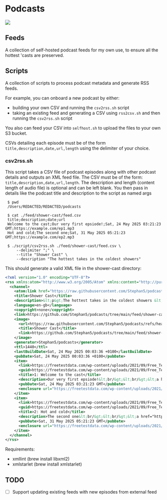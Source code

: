# Podcasts
![](https://github.com/Stephan5/podcasts/actions/workflows/main.yml/badge.svg)
## Feeds
A collection of self-hosted podcast feeds for my own use, to ensure all the hottest 'casts are preserved.

## Scripts
A collection of scripts to process podcast metadata and generate RSS feeds.

For example, you can onboard a new podcast by either:
* building your own CSV and running the `csv2rss.sh` script
* taking an existing feed and generating a CSV using `rss2csv.sh` and then running the `csv2rss.sh` script

You also can feed your CSV into `selfhost.sh` to upload the files to your own S3 bucket. 

CSVs detailing each episode must be of the form `title,description,date,url,length` using the delimiter of your choice. 

### csv2rss.sh
This script takes a CSV file of podcast episodes along with other podcast details and outputs an XML feed file.
The CSV must be of the form: `title,description,date,url,length`. The description and length (content length of audio file) is optional and can be left blank.
You then pass in details like the podcast title and description to the script as named args

```shell
 $ pwd 
 /Users/REDACTED/REDACTED/podcasts

 $ cat ./feed/shower-cast/feed.csv
 title;description;date;url
 Welcome to the cast;Our very first epsiode!;Sat, 24 May 2025 03:21:23 GMT;https://example.com/ep1.mp3
 Hot and cold;The second one;Sat, 31 May 2025 05:21:23 GMT;https://example.com/ep2.mp3
 
 $ ./script/csv2rss.sh ./feed/shower-cast/feed.csv \
     --delimiter ";" \
     --title "Shower Cast" \
     --description "The hottest takes in the coldest showers"
```

This should generate a valid XML file in the shower-cast directory:
```xml
<?xml version="1.0" encoding="UTF-8"?>
<rss xmlns:atom="http://www.w3.org/2005/Atom" xmlns:content="http://purl.org/rss/1.0/modules/content/" xmlns:wfw="http://wellformedweb.org/CommentAPI/" xmlns:dc="http://purl.org/dc/elements/1.1/" xmlns:itunes="http://www.itunes.com/dtds/podcast-1.0.dtd" xmlns:googleplay="http://www.google.com/schemas/play-podcasts/1.0" xmlns:spotify="http://www.spotify.com/ns/rss" xmlns:podcast="https://podcastindex.org/namespace/1.0" xmlns:media="http://search.yahoo.com/mrss/" version="2.0">
  <channel>
    <atom:link href="https://raw.githubusercontent.com/Stephan5/podcasts/refs/heads/main/feed/shower-cast/feed.xml" rel="self" type="application/rss+xml"/>
    <title>Shower Cast</title>
    <description>&lt;p&gt;The hottest takes in the coldest showers &lt;/p&gt;&lt;br/&gt;&lt;br/&gt;&lt;p&gt;Generated using Stephan5/podcasts.&lt;/p&gt;</description>
    <language>en-gb</language>
    <copyright>none</copyright>
    <link>https://github.com/Stephan5/podcasts/tree/main/feed/shower-cast</link>
    <image>
      <url>https://raw.githubusercontent.com/Stephan5/podcasts/refs/heads/main/feed/shower-cast/image.jpg</url>
      <title>Shower Cast</title>
      <link>https://github.com/Stephan5/podcasts/tree/main/feed/shower-cast</link>
    </image>
    <generator>Stephan5/podcasts</generator>
    <ttl>1440</ttl>
    <lastBuildDate>Sat, 24 May 2025 00:03:36 +0100</lastBuildDate>
    <pubDate>Sat, 24 May 2025 00:03:36 +0100</pubDate>
    <item>
      <link>https://freetestdata.com/wp-content/uploads/2021/09/Free_Test_Data_100KB_MP3.mp3?id=2</link>
      <guid>https://freetestdata.com/wp-content/uploads/2021/09/Free_Test_Data_100KB_MP3.mp3?id=2</guid>
      <title>1: Welcome to the cast</title>
      <description>Our very first epsiode!&lt;br/&gt;&lt;br/&gt;&lt;a href="https://github.com/Stephan5/podcasts" rel="nofollow noopener" target="_blank"&gt;Generated using Stephan5/podcasts&lt;/a&gt;</description>
      <pubDate>Sat, 24 May 2025 03:21:23 GMT</pubDate>
      <enclosure url="https://freetestdata.com/wp-content/uploads/2021/09/Free_Test_Data_100KB_MP3.mp3?id=2" length="103016" type="audio/mpeg"/>
    </item>
    <item>
      <link>https://freetestdata.com/wp-content/uploads/2021/09/Free_Test_Data_100KB_MP3.mp3?id=2</link>
      <guid>https://freetestdata.com/wp-content/uploads/2021/09/Free_Test_Data_100KB_MP3.mp3?id=2</guid>
      <title>2: Hot and cold</title>
      <description>The second one&lt;br/&gt;&lt;br/&gt;&lt;a href="https://github.com/Stephan5/podcasts" rel="nofollow noopener" target="_blank"&gt;Generated using Stephan5/podcasts&lt;/a&gt;</description>
      <pubDate>Sat, 31 May 2025 05:21:23 GMT</pubDate>
      <enclosure url="https://freetestdata.com/wp-content/uploads/2021/09/Free_Test_Data_100KB_MP3.mp3?id=2" length="103016" type="audio/mpeg"/>
    </item>
  </channel>
</rss>
```

Requirements:
 * xmllint (brew install libxml2)
 * xmlstarlet (brew install xmlstarlet)

## TODO
- [ ] Support updating existing feeds with new episodes from external feed
